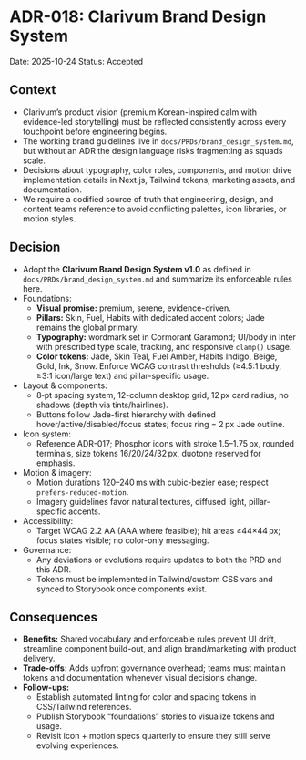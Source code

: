 # ADR-018: Clarivum Brand Design System
Date: 2025-10-24
Status: Accepted

## Context
- Clarivum’s product vision (premium Korean-inspired calm with evidence-led storytelling) must be reflected consistently across every touchpoint before engineering begins.
- The working brand guidelines live in `docs/PRDs/brand_design_system.md`, but without an ADR the design language risks fragmenting as squads scale.
- Decisions about typography, color roles, components, and motion drive implementation details in Next.js, Tailwind tokens, marketing assets, and documentation.
- We require a codified source of truth that engineering, design, and content teams reference to avoid conflicting palettes, icon libraries, or motion styles.

## Decision
- Adopt the **Clarivum Brand Design System v1.0** as defined in `docs/PRDs/brand_design_system.md` and summarize its enforceable rules here.
- Foundations:
  - **Visual promise:** premium, serene, evidence-driven.
  - **Pillars:** Skin, Fuel, Habits with dedicated accent colors; Jade remains the global primary.
  - **Typography:** wordmark set in Cormorant Garamond; UI/body in Inter with prescribed type scale, tracking, and responsive `clamp()` usage.
  - **Color tokens:** Jade, Skin Teal, Fuel Amber, Habits Indigo, Beige, Gold, Ink, Snow. Enforce WCAG contrast thresholds (≥4.5:1 body, ≥3:1 icon/large text) and pillar-specific usage.
- Layout & components:
  - 8‑pt spacing system, 12-column desktop grid, 12 px card radius, no shadows (depth via tints/hairlines).
  - Buttons follow Jade-first hierarchy with defined hover/active/disabled/focus states; focus ring = 2 px Jade outline.
- Icon system:
  - Reference ADR-017; Phosphor icons with stroke 1.5–1.75 px, rounded terminals, size tokens 16/20/24/32 px, duotone reserved for emphasis.
- Motion & imagery:
  - Motion durations 120–240 ms with cubic-bezier ease; respect `prefers-reduced-motion`.
  - Imagery guidelines favor natural textures, diffused light, pillar-specific accents.
- Accessibility:
  - Target WCAG 2.2 AA (AAA where feasible); hit areas ≥44×44 px; focus states visible; no color-only messaging.
- Governance:
  - Any deviations or evolutions require updates to both the PRD and this ADR.
  - Tokens must be implemented in Tailwind/custom CSS vars and synced to Storybook once components exist.

## Consequences
- **Benefits:** Shared vocabulary and enforceable rules prevent UI drift, streamline component build-out, and align brand/marketing with product delivery.
- **Trade-offs:** Adds upfront governance overhead; teams must maintain tokens and documentation whenever visual decisions change.
- **Follow-ups:**
  - Establish automated linting for color and spacing tokens in CSS/Tailwind references.
  - Publish Storybook “foundations” stories to visualize tokens and usage.
  - Revisit icon + motion specs quarterly to ensure they still serve evolving experiences.
